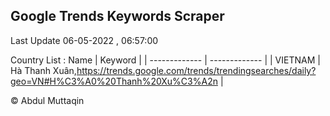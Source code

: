 

## Google Trends Keywords Scraper 
 
Last Update 06-05-2022 , 06:57:00

Country List :
 Name  | Keyword |
| ------------- | ------------- |
| VIETNAM | Hà Thanh Xuân,https://trends.google.com/trends/trendingsearches/daily?geo=VN#H%C3%A0%20Thanh%20Xu%C3%A2n |



© Abdul Muttaqin 
